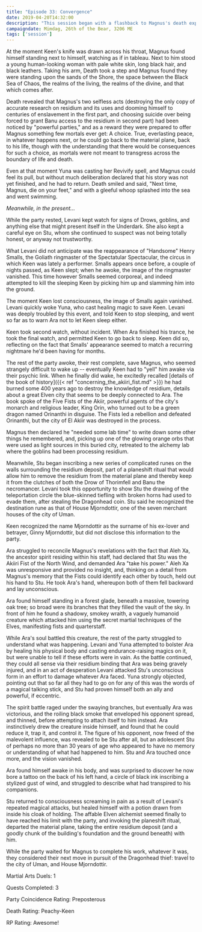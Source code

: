 ```yaml
---
title: "Episode 33: Convergence"
date: 2019-04-20T14:32:00
description: "This session began with a flashback to Magnus's death experience..."
campaigndate: Mimdag, 26th of the Bear, 3206 ME
tags: ['session']
---
```



At the moment Keen's knife was drawn across his throat, Magnus found himself standing next to himself, watching as if in tableau. Next to him stood a young human-looking woman with pale white skin, long black hair, and black leathers. Taking his arm, Death took a step and Magnus found they were standing upon the sands of the Shore, the space between the Black Sea of Chaos, the realms of the living, the realms of the divine, and that which comes after.

Death revealed that Magnus's two selfless acts (destroying the only copy of accurate research on residium and its uses and dooming himself to centuries of enslavement in the first part, and choosing suicide over being forced to grant Banu access to the residium in second part) had been noticed by "powerful parties," and as a reward they were prepared to offer Magnus something few mortals ever get: A choice. True, everlasting peace, in whatever happens next, or he could go back to the material plane, back to his life, though with the understanding that there would be consequences for such a choice, as mortals were not meant to transgress across the boundary of life and death.

Even at that moment Yuna was casting her Revivify spell, and Magnus could feel its pull, but without much deliberation declared that his story was not yet finished, and he had to return. Death smiled and said, "Next time, Magnus, die on your feet," and with a gleeful whoop splashed into the sea and went swimming.

*Meanwhile, in the present...*

While the party rested, Levani kept watch for signs of Drows, goblins, and anything else that might present itself in the Underdark. She also kept a careful eye on Stu, whom she continued to suspect was not being totally honest, or anyway not trustworthy.

What Levani did not anticipate was the reappearance of "Handsome" Henry Smalls, the Goliath ringmaster of the Spectatular Spectacular, the circus in which Keen was lately a performer. Smalls appears once before, a couple of nights passed, as Keen slept; when he awoke, the image of the ringmaster vanished. This time however Smalls seemed corporeal, and indeed attempted to kill the sleeping Keen by picking him up and slamming him into the ground.

The moment Keen lost consciousness, the image of Smalls again vanished. Levani quickly woke Yuna, who cast healing magic to save Keen. Levani was deeply troubled by this event, and told Keen to stop sleeping, and went so far as to warn Ara not to let Keen sleep either.

Keen took second watch, without incident. When Ara finished his trance, he took the final watch, and permitted Keen to go back to sleep. Keen did so, reflecting on the fact that Smalls' appearance seemed to match a recurring nightmare he'd been having for months.

The rest of the party awoke, their rest complete, save Magnus, who seemed strangely difficult to wake up -- eventually Keen had to "yell" him awake via their psychic link. When he finally did wake, he excitedly recalled [details of the book of history]({{< ref "concerning_the_akiiri_fist.md" >}}) he had burned some 400 years ago to destroy the knowledge of residium, details about a great Elven city that seems to be deeply connected to Ara. The book spoke of the Five Fists of the Akiir, powerful agents of the city's monarch and religious leader, King Orin, who turned out to be a green dragon named Orinanthi in disguise. The Fists led a rebellion and defeated Orinanthi, but the city of El Akiir was destroyed in the process.

Magnus then declared he "needed some lab time" to write down some other things he remembered, and, picking up one of the glowing orange orbs that were used as light sources in this buried city, retreated to the alchemy lab where the goblins had been processing residium.

Meanwhile, Stu began inscribing a new series of complicated runes on the walls surrounding the residium deposit, part of a planeshift ritual that would allow him to remove the residium from the material plane and thereby keep it from the clutches of both the Drow of Thorimfell and Banu the necromancer. Levani took this opportunity to show Stu the drawing of the teleportation circle the blue-skinned tiefling with broken horns had used to evade them, after stealing the Dragonhead coin. Stu said he recognized the destination rune as that of House Mjorndottir, one of the seven merchant houses of the city of Uman.

Keen recognized the name Mjorndottir as the surname of his ex-lover and betrayer, Ginny Mjorndottir, but did not disclose this information to the party.

Ara struggled to reconcile Magnus's revelations with the fact that Aleh Xa, the ancestor spirit residing within his staff, had declared that Stu was the Akiiri Fist of the North Wind, and demanded Ara "take his power." Aleh Xa was unresponsive and provided no insight, and, thinking on a detail from Magnus's memory that the Fists could identify each other by touch, held out his hand to Stu. He took Ara's hand, whereupon both of them fell backward and lay unconscious.

Ara found himself standing in a forest glade, beneath a massive, towering oak tree; so broad were its branches that they filled the vault of the sky. In front of him he found a shadowy, smokey wraith, a vaguely humanoid creature which attacked him using the secret martial techniques of the Elves, manifesting fists and quarterstaff.

While Ara's soul battled this creature, the rest of the party struggled to understand what was happening. Levani and Yuna attempted to bolster Ara by healing his physical body and casting endurance-raising magics on it, but were unable to tell if these efforts were in vain. As the battle continued, they could all sense via their residium binding that Ara was being gravely injured, and in an act of desperation Levani attacked Stu's unconscious form in an effort to damage whatever Ara faced. Yuna strongly objected, pointing out that so far all they had to go on for any of this was the words of a magical talking stick, and Stu had proven himself both an ally and powerful, if eccentric.

The spirit battle raged under the swaying branches, but eventually Ara was victorious, and the roiling black smoke that enveloped his opponent spread, and thinned, before attempting to attach itself to him instead. Ara instinctively drew the creature inside himself, and found that he could reduce it, trap it, and control it. The figure of his opponent, now freed of the malevolent influence, was revealed to be Stu after all, but an adolescent Stu of perhaps no more than 30 years of age who appeared to have no memory or understanding of what had happened to him. Stu and Ara touched once more, and the vision vanished.

Ara found himself awake in his body, and was surprised to discover he now bore a tattoo on the back of his left hand, a circle of black ink inscribing a stylized gust of wind, and struggled to describe what had transpired to his companions.

Stu returned to consciousness screaming in pain as a result of Levani's repeated magical attacks, but healed himself with a potion drawn from inside his cloak of holding. The affable Elven alchemist seemed finally to have reached his limit with the party, and invoking the planeshift ritual, departed the material plane, taking the entire residium deposit (and a goodly chunk of the building's foundation and the ground beneath) with him.

While the party waited for Magnus to complete his work, whatever it was, they considered their next move in pursuit of the Dragonhead thief: travel to the city of Uman, and House Mjorndottir.

Martial Arts Duels: 1

Quests Completed: 3

Party Coincidence Rating: Preposterous

Death Rating: Peachy-Keen

RP Rating: Awesome!
